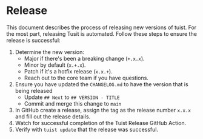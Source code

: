 # Release

This document describes the process of releasing new versions of tuist. For the most part, releasing Tusit is automated.
Follow these steps to ensure the release is successful:

1.  Determine the new version:
    - Major if there's been a breaking change (`+.x.x`).
    - Minor by default (`x.+.x`).
    - Patch if it's a hotfix release (`x.x.+`).
    - Reach out to the core team if you have questions.
2. Ensure you have updated the `CHANGELOG.md` to have the version that is being released
    - Update `## Next` to `## VERSION - TITLE`
    - Commit and merge this change to `main`
3. In GitHub create a release, assign the tag as the release number `x.x.x` and fill out the release details.
4. Watch for successful completion of the Tuist Release GitHub Action.
5. Verify with `tuist update` that the release was successful.
